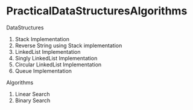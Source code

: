 # PracticalDataStructuresAlgorithms

DataStructures

1. Stack Implementation
2. Reverse String using Stack implementation
3. LinkedList Implementation
4. Singly LinkedList Implementation
5. Circular LinkedList Implementation
6. Queue Implementation

Algorithms
1. Linear Search
2. Binary Search